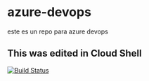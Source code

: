 # azure-devops
este es un repo para azure devops

## This was edited in Cloud Shell

[![Build Status](https://dev.azure.com/adelriob0110/pythoncode/_apis/build/status/adelriob.azure-devops?branchName=main)](https://dev.azure.com/adelriob0110/pythoncode/_build/latest?definitionId=3&branchName=main)
